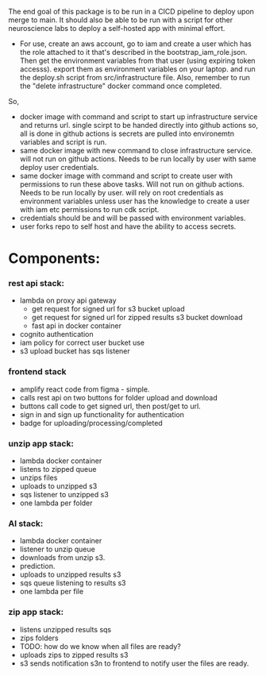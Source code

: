 The end goal of this package is to be run in a CICD pipeline to deploy upon merge to main. 
It should also be able to be run with a script for other neuroscience labs to deploy a self-hosted app with minimal effort. 
- For use, create an aws account, go to iam and create a user which has the role attached to it that's described in the bootstrap_iam_role.json. Then get the environment variables from that user (using expiring token accesss). export them as environment variables on your laptop. and run the deploy.sh script from src/infrastructure file. 
Also, remember to run the "delete infrastructure" docker command once completed. 


So, 
- docker image with command and script to start up infrastructure service and returns url. single scirpt to be handed directly into github actions so, all is done in github actions is secrets are pulled into environemtn variables and script is run. 
- same docker image with new command to close infrastructure service. will not run on github actions. Needs to be run locally by user with same deploy user credentials. 
- same docker image with command and script to create user with permissions to run these above tasks. Will not run on github actions. Needs to be run locally by user. will rely on root credentials as environment variables unless user has the knowledge to create a user with iam etc permissions to run cdk script. 
- credentials should be and will be passed with environment variables. 
- user forks repo to self host and have the ability to access secrets. 

# Components:

### rest api stack:
- lambda on proxy api gateway
    - get request for signed url for s3 bucket upload
    - get request for signed url for zipped results s3 bucket download
    - fast api in docker container
- cognito authentication
- iam policy for correct user bucket use
- s3 upload bucket has sqs listener


### frontend stack
- amplify react code from figma - simple. 
- calls rest api on two buttons for folder upload and download
- buttons call code to get signed url, then post/get to url. 
- sign in and sign up functionality for authentication
- badge for uploading/processing/completed
### unzip app stack:
- lambda docker container
- listens to zipped queue
- unzips files
- uploads to unzipped s3
- sqs listener to unzipped s3
- one lambda per folder
### AI stack:
- lambda docker container
- listener to unzip queue
- downloads from unzip s3.
- prediction.
- uploads to unzipped results s3
- sqs queue listening to results s3
- one lambda per file

### zip app stack:
- listens unzipped results sqs
- zips folders
- TODO: how do we know when all files are ready?
- uploads zips to zipped results s3
- s3 sends notification s3n to frontend to notify user the files are ready.
